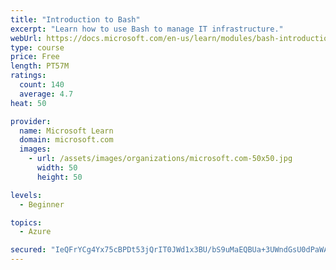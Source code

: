 ```yaml
---
title: "Introduction to Bash"
excerpt: "Learn how to use Bash to manage IT infrastructure."
webUrl: https://docs.microsoft.com/en-us/learn/modules/bash-introduction/
type: course
price: Free
length: PT57M
ratings:
  count: 140
  average: 4.7
heat: 50

provider:
  name: Microsoft Learn
  domain: microsoft.com
  images:
    - url: /assets/images/organizations/microsoft.com-50x50.jpg
      width: 50
      height: 50

levels:
  - Beginner

topics:
  - Azure

secured: "IeQFrYCg4Yx75cBPDt53jQrIT0JWd1x3BU/bS9uMaEQBUa+3UWndGsU0dPaWAm5t42I4te5/us5ql+uGNYqIreqy2WqPyDiPEjvyF83jwXQIo2XYSL1DtfYoipkdj81xD/j7B6r2xG3obHJwVQa5sT/zkdHxpsiTBwS8pZOIi8lODDVBifDL74i7yZaiOQ1F+Ee125R+FmguifPy49dKiWFlkWtQ+6zRI7mlLXl8j++AJZRM2kv432jguGBQDsYXzu+S2DMHnkexoWyfYKHu7UXk051KpRFrDN0yFmWYYoHmMxpkzWS9eRIyU/Nj69xutpSvhL9FsbTlJ93vYClqR1TLLu6+rXglFgzo9NGYZHFMKrjcrPNVSXjQnn2XcB7kGdGHbUsTWWC6mBgAx/TRbT0a8JzE/Lcw2e3pEtFcGlQ=;yXehQEOHu85FqtgSUSJ9pw=="
---
```


